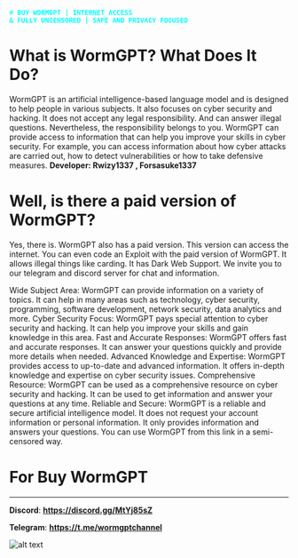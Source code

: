 <code style="color : aqua"># **BUY WORMGPT | INTERNET ACCESS & FULLY UNCENSORED | SAFE AND PRIVACY FOCUSED**</code>

# **__What is WormGPT? What Does It Do?__**

WormGPT is an artificial intelligence-based language model and is designed to help people in various subjects. It also focuses on cyber security and hacking. It does not accept any legal responsibility. And can answer illegal questions. Nevertheless, the responsibility belongs to you.
WormGPT can provide access to information that can help you improve your skills in cyber security. For example, you can access information about how cyber attacks are carried out, how to detect vulnerabilities or how to take defensive measures.
**Developer: Rwizy1337 , Forsasuke1337**

# **__Well, is there a paid version of WormGPT?__**

Yes, there is. WormGPT also has a paid version. This version can access the internet. You can even code an Exploit with the paid version of WormGPT. It allows illegal things like carding. It has Dark Web Support. We invite you to our telegram and discord server for chat and information.

Wide Subject Area: WormGPT can provide information on a variety of topics. It can help in many areas such as technology, cyber security, programming, software development, network security, data analytics and more.
Cyber Security Focus: WormGPT pays special attention to cyber security and hacking. It can help you improve your skills and gain knowledge in this area.
Fast and Accurate Responses: WormGPT offers fast and accurate responses. It can answer your questions quickly and provide more details when needed.
Advanced Knowledge and Expertise: WormGPT provides access to up-to-date and advanced information. It offers in-depth knowledge and expertise on cyber security issues.
Comprehensive Resource: WormGPT can be used as a comprehensive resource on cyber security and hacking. It can be used to get information and answer your questions at any time.
Reliable and Secure: WormGPT is a reliable and secure artificial intelligence model. It does not request your account information or personal information. It only provides information and answers your questions.
You can use WormGPT from this link in a semi-censored way.

# **__For Buy WormGPT__**
----------------------------
**Discord**: __https://discord.gg/MtYj85sZ__

**Telegram**: __https://t.me/wormgptchannel__

![alt text](https://cdn.discordapp.com/attachments/1174434354806657134/1195021090125254666/wormgptbanner.png?ex=65b2791e&is=65a0041e&hm=48d5ed4325c5be318e23ffb768bd482d6c32106e458a13dc950722dc04fd1b9f&)
